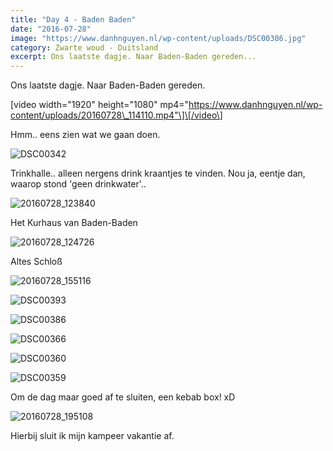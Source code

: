 ```yaml
---
title: "Day 4 - Baden Baden"
date: "2016-07-28"
image: "https://www.danhnguyen.nl/wp-content/uploads/DSC00386.jpg"
category: Zwarte woud - Duitsland
excerpt: Ons laatste dagje. Naar Baden-Baden gereden...
---
```


Ons laatste dagje. Naar Baden-Baden gereden.

\[video width="1920" height="1080" mp4="https://www.danhnguyen.nl/wp-content/uploads/20160728\_114110.mp4"\]\[/video\]

Hmm.. eens zien wat we gaan doen.

![DSC00342](https://www.danhnguyen.nl/wp-content/uploads//DSC00342.jpg)

Trinkhalle.. alleen nergens drink kraantjes te vinden. Nou ja, eentje dan, waarop stond 'geen drinkwater'..

![20160728_123840](https://www.danhnguyen.nl/wp-content/uploads//20160728_123840-e1470219216685.jpg)

Het Kurhaus van Baden-Baden

![20160728_124726](https://www.danhnguyen.nl/wp-content/uploads//20160728_124726-e1470219263816.jpg)

Altes Schloß

![20160728_155116](https://www.danhnguyen.nl/wp-content/uploads//20160728_155116-e1470219202194.jpg)

![DSC00393](https://www.danhnguyen.nl/wp-content/uploads//DSC00393.jpg)

![DSC00386](https://www.danhnguyen.nl/wp-content/uploads//DSC00386.jpg)

![DSC00366](https://www.danhnguyen.nl/wp-content/uploads//DSC00366.jpg)

![DSC00360](https://www.danhnguyen.nl/wp-content/uploads//DSC00360.jpg)

![DSC00359](https://www.danhnguyen.nl/wp-content/uploads//DSC00359.jpg)

Om de dag maar goed af te sluiten, een kebab box! xD

![20160728_195108](https://www.danhnguyen.nl/wp-content/uploads//20160728_195108-e1470219190599.jpg)

Hierbij sluit ik mijn kampeer vakantie af.

